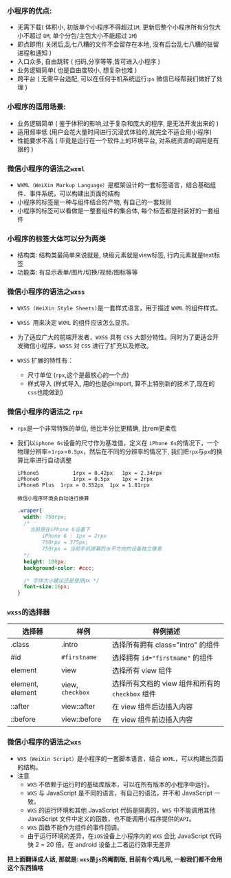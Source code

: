 ### 小程序的优点:

+ 无需下载( 体积小, 初版单个小程序不得超过`1M`, 更新后整个小程序所有分包大小不超过 `8M`, 单个分包/主包大小不能超过 `2M`)
+ 即点即用( 关闭后,乱七八糟的文件不会留存在本地, 没有后台乱七八糟的驻留进程和通知 )
+ 入口众多, 自由跳转 ( 扫码,分享等等,皆可进入小程序 )
+ 业务逻辑简单( 也是自由度较小, 想复杂也难 )
+ 跨平台 ( 无需平台适配, 可以在任何手机系统运行:`ps` 微信已经帮我们做好了处理 ) 



### 小程序的适用场景:

+ 业务逻辑简单 ( 鉴于体积的影响,过于复杂和庞大的程序, 是无法开发出来的 )
+ 适用频率低 (用户会花大量时间进行沉浸式体验的,就完全不适合用小程序)
+ 性能要求不高 ( 毕竟是运行在一个软件上的环境平台, 对系统资源的调用是有限的 )



### 微信小程序的语法之`wxml`

+ `WXML（WeiXin Markup Language）`是框架设计的一套标签语言，结合基础组件、事件系统，可以构建出页面的结构
+ 小程序的标签是一种与组件结合的产物, 有自己的一套规则
+ 小程序的标签可以看做是一整套组件的集合体, 每个标签都是封装好的一套组件



### 小程序的标签大体可以分为两类

+ 结构类: 结构类最简单来说就是, 块级元素就是view标签, 行内元素就是text标签
+ 功能类: 有显示表单/图片/切换/视频/图标等等



### 微信小程序的语法之`wxss`

+ `WXSS (WeiXin Style Sheets)`是一套样式语言，用于描述 `WXML` 的组件样式。
+ `WXSS `用来决定 `WXML` 的组件应该怎么显示。
+ 为了适应广大的前端开发者，`WXSS` 具有 `CSS` 大部分特性。同时为了更适合开发微信小程序，`WXSS` 对 `CSS` 进行了扩充以及修改。

+ `WXSS` 扩展的特性有：
  + 尺寸单位 (`rpx`,这个是最核心的一个点)
  + 样式导入 (样式导入, 用的也是@import, 算不上特别新的技术了,现在的`css`也能做到)



### 微信小程序的语法之 `rpx`

+ `rpx`是一个非常特殊的单位, 他比半分比更精确, 比rem更柔性

+ 我们以`iphone 6s`设备的尺寸作为基准值，定义在 `iPhone 6s`的情况下，一个物理分辨率=`1rpx`=`0.5px`，然后在不同的分辨率的情况下, 我们把`rpx`与`px`的换算比率进行自动调整

  ```
  iPhone5			1rpx = 0.42px	1px = 2.34rpx
  iPhone6			1rpx = 0.5px	1px = 2rpx
  iPhone6 Plus	1rpx = 0.552px	1px = 1.81rpx
  
  微信小程序环境会自动进行换算
  ```

  ```css
  .wraper{
    width: 750rpx;
    /* 
      当前是在iPhone 6设备下
          iPhone 6 : 1px = 2rpx
          750rpx = 375px;
          750rpx = 当前手机屏幕的水平方向的设备独立像素
    */
    height: 100px;
    background-color: #ccc;
  
    /* 字体大小建议还是使用px */
    font-size:16px;
  }
  ```
  
  

### `wxss`的选择器

| 选择器           | 样例             | 样例描述                                        |
| ---------------- | ---------------- | ----------------------------------------------- |
| .class           | .intro           | 选择所有拥有 class="intro" 的组件               |
| #id              | `#firstname`     | 选择拥有 `id="firstname"` 的组件                |
| element          | view             | 选择所有 view 组件                              |
| element, element | view, `checkbox` | 选择所有文档的 view 组件和所有的`checkbox` 组件 |
| ::after          | view::after      | 在 view 组件后边插入内容                        |
| ::before         | view::before     | 在 view 组件前边插入内容                        |



### 微信小程序的语法之`wxs`

+ `WXS（WeiXin Script）`是小程序的一套脚本语言，结合 `WXML`，可以构建出页面的结构。
+ 注意
  + `WXS` 不依赖于运行时的基础库版本，可以在所有版本的小程序中运行。
  + `WXS` 与 JavaScript 是不同的语言，有自己的语法，并不和 JavaScript 一致。
  + `WXS` 的运行环境和其他 JavaScript 代码是隔离的，`WXS` 中不能调用其他 JavaScript 文件中定义的函数，也不能调用小程序提供的`API`。
  + `WXS` 函数不能作为组件的事件回调。
  + 由于运行环境的差异，在` iOS `设备上小程序内的 `WXS` 会比 JavaScript 代码快 2 ~ 20 倍。在 android 设备上二者运行效率无差异

**把上面翻译成人话, 那就是: `wxs`是`js`的阉割版, 目前有个鸡儿用, 一般我们都不会用这个东西搞啥**